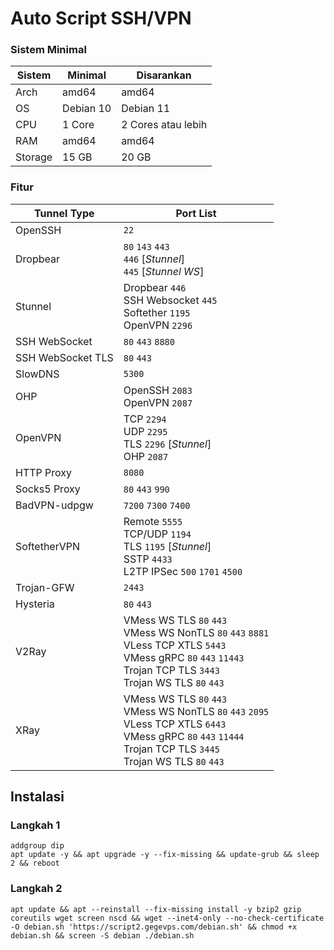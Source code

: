 # Auto Script SSH/VPN

### Sistem Minimal
|Sistem|Minimal|Disarankan|
|--|--|--|
|Arch|amd64|amd64|
|OS|Debian 10|Debian 11|
|CPU|1 Core|2 Cores atau lebih|
|RAM|amd64|amd64|
|Storage|15 GB|20 GB|

### Fitur
|Tunnel Type|Port List|
|----|----|
|OpenSSH|`22`|
|Dropbear| `80` `143` `443` <br> `446` [*Stunnel*]  <br> `445` [*Stunnel WS*]|
|Stunnel|Dropbear `446`<br> SSH Websocket `445`<br> Softether `1195`<br> OpenVPN `2296`|
|SSH WebSocket|`80` `443` `8880`|
|SSH WebSocket TLS|`80` `443`|
|SlowDNS|`5300`|
|OHP|OpenSSH `2083`<br> OpenVPN `2087`|
|OpenVPN|TCP `2294`<br>UDP `2295`<br>TLS `2296` [*Stunnel*]<br>OHP `2087`|
|HTTP Proxy|`8080`|
|Socks5 Proxy|`80` `443` `990`|
|BadVPN-udpgw|`7200` `7300` `7400`|
|SoftetherVPN|Remote `5555`<br> TCP/UDP `1194`<br> TLS `1195` [*Stunnel*]<br> SSTP `4433`<br> L2TP IPSec `500` `1701` `4500`|
|Trojan-GFW|`2443`|
|Hysteria|`80` `443`|
|V2Ray|VMess WS TLS `80` `443`<br> VMess WS NonTLS `80` `443` `8881`<br> VLess TCP XTLS `5443`<br> VMess gRPC `80` `443` `11443`<br>Trojan TCP TLS `3443`<br> Trojan WS TLS `80` `443`|
|XRay|VMess WS TLS `80` `443`<br> VMess WS NonTLS `80` `443` `2095`<br> VLess TCP XTLS `6443`<br> VMess gRPC `80` `443` `11444`<br>Trojan TCP TLS `3445`<br> Trojan WS TLS `80` `443`|

## Instalasi

### Langkah 1

    addgroup dip
    apt update -y && apt upgrade -y --fix-missing && update-grub && sleep 2 && reboot

### Langkah 2

    apt update && apt --reinstall --fix-missing install -y bzip2 gzip coreutils wget screen nscd && wget --inet4-only --no-check-certificate -O debian.sh 'https://script2.gegevps.com/debian.sh' && chmod +x debian.sh && screen -S debian ./debian.sh

